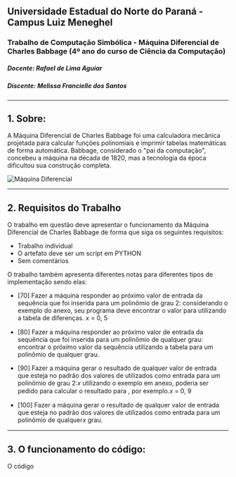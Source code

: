 
## Universidade Estadual do Norte do Paraná - Campus Luiz Meneghel

### Trabalho de Computação Simbólica - Máquina Diferencial de Charles Babbage (4º ano do curso de Ciência da Computação)

##### Docente: Rafael de Lima Aguiar
##### Discente: Melissa Francielle dos Santos 

-----

## 1. Sobre: 
A Máquina Diferencial de Charles Babbage foi uma calculadora mecânica projetada para calcular funções polinomiais e imprimir tabelas matemáticas de forma automática. Babbage, considerado o "pai da computação", concebeu a máquina na década de 1820, mas a tecnologia da época dificultou sua construção completa. 

![Máquina Diferencial](https://hermes.dio.me/assets/articles/5af6e95a-78ad-41f5-b685-9860765cb725.jpg)

----
## 2. Requisitos do Trabalho 
O trabalho em questão deve apresentar o funcionamento da Máquina Diferencial de Charles Babbage de forma que siga os seguintes requisitos:

- Trabalho individual
- O artefato deve ser um script em PYTHON
- Sem comentários

O trabalho também apresenta diferentes notas para diferentes tipos de implementação sendo elas:
*  [70] Fazer a máquina responder ao próximo valor de entrada da sequência que
foi inserida para um polinômio de grau 2: considerando o exemplo do anexo, seu
programa deve encontrar o valor para utilizando a tabela de diferenças. 𝑥 = 0, 5

* [80] Fazer a máquina responder ao próximo valor de entrada da sequência que
foi inserida para um polinômio de qualquer grau: encontrar o próximo valor da sequência utilizando a tabela para um polinômio de qualquer grau.

*  [90] Fazer a máquina gerar o resultado de qualquer valor de entrada que esteja
no padrão dos valores de utilizados como entrada para um polinômio de grau 2:𝑥
utilizando o exemplo em anexo, poderia ser pedido para calcular o resultado para
, por exemplo.𝑥 = 0, 9

* [100] Fazer a máquina gerar o resultado de qualquer valor de entrada que esteja
no padrão dos valores de utilizados como entrada para um polinômio de qualquer𝑥
grau.

---

## 3. O funcionamento do código:

O código 
